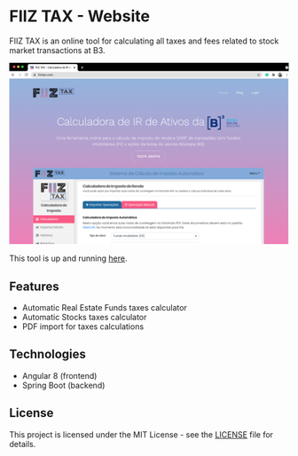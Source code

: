 # FIIZ TAX - Website

FIIZ TAX is an online tool for calculating all taxes and
fees related to stock market transactions at B3.

![](images/website.png)

This tool is up and running [here](https://jaimedantas.com/fiiz-tax/).

## Features

- Automatic Real Estate Funds taxes calculator
- Automatic Stocks taxes calculator
- PDF import for taxes calculations

## Technologies
- Angular 8 (frontend)
- Spring Boot (backend)

## License
This project is licensed under the 
MIT License - see the [LICENSE](LICENSE) file for details.
